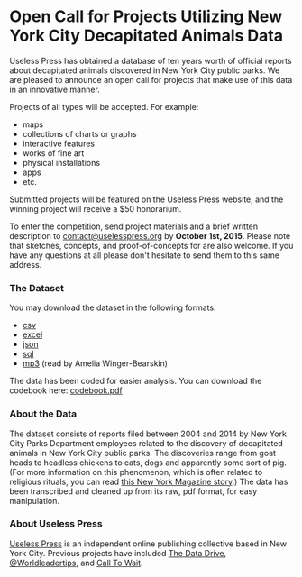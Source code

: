 # Open Call for Projects Utilizing New York City Decapitated Animals Data

Useless Press has obtained a database of ten years worth of official reports about decapitated animals discovered in New York City public parks. We are pleased to announce an open call for projects that make use of this data in an innovative manner.

Projects of all types will be accepted. For example:

* maps
* collections of charts or graphs
* interactive features
* works of fine art
* physical installations
* apps
* etc.

Submitted projects will be featured on the Useless Press website, and the winning project will receive a $50 honorarium.

To enter the competition, send project materials and a brief written description to [contact@uselesspress.org](mailto:contact@uselesspress.org) by **October 1st, 2015**. Please note that sketches, concepts, and proof-of-concepts for are also welcome. If you have any questions at all please don't hesitate to send them to this same address.

### The Dataset

You may download the dataset in the following formats:

* [csv](animals.csv)
* [excel](animals.excel)
* [json](animals.json)
* [sql](animals.sql)
* [mp3](animals.mp3) (read by Amelia Winger-Bearskin)

The data has been coded for easier analysis. You can download the codebook here:
[codebook.pdf](codebook.pdf)


### About the Data

The dataset consists of reports filed between 2004 and 2014 by New York City Parks Department employees related to the discovery of decapitated animals in New York City public parks. The discoveries range from goat heads to headless chickens to cats, dogs and apparently some sort of pig. (For more information on this phenomenon, which is often related to religious rituals, you can read [this New York Magazine story](http://nymag.com/daily/intelligencer/2015/03/mystery-of-the-prospect-park-goat-heads.html).) The data has been transcribed and cleaned up from its raw, pdf format, for easy manipulation.


### About Useless Press

[Useless Press](http://uselesspress.org) is an independent online publishing collective based in New York City. Previous projects have included [The Data Drive](http://uselesspress.org/things/the-data-drive/), [@Worldleadertips](http://uselesspress.org/things/world-leader-tips/), and [Call To Wait](http://uselesspress.org/things/call-to-wait/).
